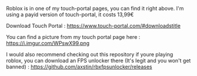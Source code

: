 Roblox is in one of my touch-portal pages, you can find it right above. I'm using a payid version of touch-portal, it costs 13,99€

Download Touch Portal : https://www.touch-portal.com/#downloadstitle

You can find a picture from my touch portal page here : https://i.imgur.com/WPswX99.png

I would also recommend checking out this repository if youre playing roblox, you can download an FPS unlocker there (It's legit and you won't get banned) : https://github.com/axstin/rbxfpsunlocker/releases
